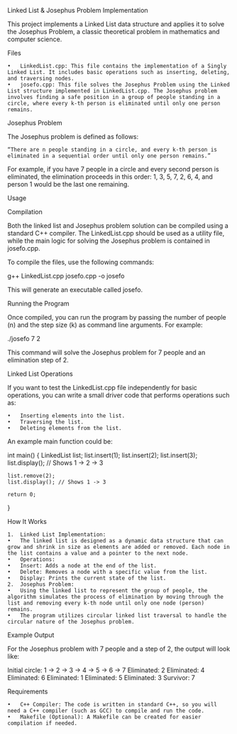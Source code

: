Linked List & Josephus Problem Implementation

This project implements a Linked List data structure and applies it to solve the Josephus Problem, a classic theoretical problem in mathematics and computer science.

Files

	•	LinkedList.cpp: This file contains the implementation of a Singly Linked List. It includes basic operations such as inserting, deleting, and traversing nodes.
	•	josefo.cpp: This file solves the Josephus Problem using the Linked List structure implemented in LinkedList.cpp. The Josephus problem involves finding a safe position in a group of people standing in a circle, where every k-th person is eliminated until only one person remains.

Josephus Problem

The Josephus problem is defined as follows:

	“There are n people standing in a circle, and every k-th person is eliminated in a sequential order until only one person remains.”

For example, if you have 7 people in a circle and every second person is eliminated, the elimination proceeds in this order:
1, 3, 5, 7, 2, 6, 4, and person 1 would be the last one remaining.

Usage

Compilation

Both the linked list and Josephus problem solution can be compiled using a standard C++ compiler. The LinkedList.cpp should be used as a utility file, while the main logic for solving the Josephus problem is contained in josefo.cpp.

To compile the files, use the following commands:

g++ LinkedList.cpp josefo.cpp -o josefo

This will generate an executable called josefo.

Running the Program

Once compiled, you can run the program by passing the number of people (n) and the step size (k) as command line arguments. For example:

./josefo 7 2

This command will solve the Josephus problem for 7 people and an elimination step of 2.

Linked List Operations

If you want to test the LinkedList.cpp file independently for basic operations, you can write a small driver code that performs operations such as:

	•	Inserting elements into the list.
	•	Traversing the list.
	•	Deleting elements from the list.

An example main function could be:

int main() {
    LinkedList list;
    list.insert(1);
    list.insert(2);
    list.insert(3);
    list.display(); // Shows 1 -> 2 -> 3

    list.remove(2);
    list.display(); // Shows 1 -> 3

    return 0;
}

How It Works

	1.	Linked List Implementation:
	•	The linked list is designed as a dynamic data structure that can grow and shrink in size as elements are added or removed. Each node in the list contains a value and a pointer to the next node.
	•	Operations:
	•	Insert: Adds a node at the end of the list.
	•	Delete: Removes a node with a specific value from the list.
	•	Display: Prints the current state of the list.
	2.	Josephus Problem:
	•	Using the linked list to represent the group of people, the algorithm simulates the process of elimination by moving through the list and removing every k-th node until only one node (person) remains.
	•	The program utilizes circular linked list traversal to handle the circular nature of the Josephus problem.

Example Output

For the Josephus problem with 7 people and a step of 2, the output will look like:

Initial circle: 1 -> 2 -> 3 -> 4 -> 5 -> 6 -> 7
Eliminated: 2
Eliminated: 4
Eliminated: 6
Eliminated: 1
Eliminated: 5
Eliminated: 3
Survivor: 7

Requirements

	•	C++ Compiler: The code is written in standard C++, so you will need a C++ compiler (such as GCC) to compile and run the code.
	•	Makefile (Optional): A Makefile can be created for easier compilation if needed.